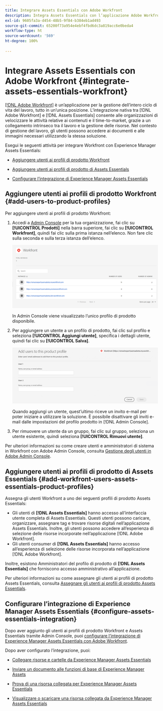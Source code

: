 ```yaml
---
title: Integrare Assets Essentials con Adobe Workfront
description: Integra Assets Essentials con l’applicazione Adobe Workfront in modo da poter accedere all’archivio Assets Essentials all’interno dell’applicazione Workfront.
exl-id: 9605fa3a-d454-48b5-9f84-b384eb1ad493
source-git-commit: 65200f73a954e4ebf4fbd6dc3a819acc6e0beda4
workflow-type: ht
source-wordcount: '569'
ht-degree: 100%

---
```


# Integrare Assets Essentials con Adobe Workfront {#integrate-assets-essentials-workfront}

[[!DNL Adobe Workfront]](https://www.workfront.com/) è un’applicazione per la gestione dell’intero ciclo di vita del lavoro, tutto in un’unica posizione. L’integrazione nativa tra [!DNL Adobe Workfront] e [!DNL Assets Essentials] consente alle organizzazioni di velocizzare le attività relative ai contenuti e il time-to-market, grazie a un collegamento intrinseco tra il lavoro e la gestione delle risorse. Nel contesto di gestione del lavoro, gli utenti possono accedere ai documenti e alle immagini necessari utilizzando la stessa soluzione.

Esegui le seguenti attività per integrare Workfront con Experience Manager Assets Essentials:

* [Aggiungere utenti ai profili di prodotto Workfront](#add-users-to-product-profiles)

* [Aggiungere utenti ai profili di prodotto di Assets Essentials](#add-workfront-users-assets-essentials-product-profiles)

* [Configurare l’integrazione di Experience Manager Assets Essentials](#configure-assets-essentials-integration)

## Aggiungere utenti ai profili di prodotto Workfront {#add-users-to-product-profiles}

Per aggiungere utenti ai profili di prodotto Workfront:

1. Accedi a [Admin Console](https://adminconsole.adobe.com) per la tua organizzazione, fai clic su **[!UICONTROL Prodotti]** nella barra superiore, fai clic su **[!UICONTROL Workfront]**, quindi fai clic sulla prima istanza nell’elenco. Non fare clic sulla seconda e sulla terza istanza dell’elenco.

   ![Profilo amministratore di Admin Console](assets/workfront-instances.png)

   In Admin Console viene visualizzato l’unico profilo di prodotto disponibile.

1. Per aggiungere un utente a un profilo di prodotto, fai clic sul profilo e seleziona **[!UICONTROL Aggiungi utente]**, specifica i dettagli utente, quindi fai clic su **[!UICONTROL Salva]**.

   ![Aggiungi profilo amministratore utenti](assets/add-users-workfront.png)

   Quando aggiungi un utente, quest’ultimo riceve un invito e-mail per poter iniziare a utilizzare la soluzione. È possibile disattivare gli inviti e-mail dalle impostazioni del profilo prodotto in [!DNL Admin Console].

1. Per rimuovere un utente da un gruppo, fai clic sul gruppo, seleziona un utente esistente, quindi seleziona **[!UICONTROL Rimuovi utente]**.

Per ulteriori informazioni su come creare utenti e amministratori di sistema in Workfront con Adobe Admin Console, consulta [Gestione degli utenti in Adobe Admin Console](https://one.workfront.com/s/document-item?bundleId=the-new-workfront-experience&amp;topicId=Content%2FAdministration_and_Setup%2FAdd_users%2FCreate_and_manage_users%2Fadmin-console.htm&amp;_LANG=enus).

## Aggiungere utenti ai profili di prodotto di Assets Essentials {#add-workfront-users-assets-essentials-product-profiles}

Assegna gli utenti Workfront a uno dei seguenti profili di prodotto Assets Essentials:

* Gli utenti di **[!DNL Assets Essentials]** hanno accesso all’interfaccia utente completa di Assets Essentials. Questi utenti possono caricare, organizzare, assegnare tag e trovare risorse digitali nell’applicazione Assets Essentials. Inoltre, gli utenti possono accedere all’esperienza di selezione delle risorse incorporate nell’applicazione [!DNL Adobe Workfront].
* Gli utenti consumer di **[!DNL Assets Essentials]** hanno accesso all’esperienza di selezione delle risorse incorporata nell’applicazione [!DNL Adobe Workfront]. 

Inoltre, esistono Amministratori del profilo di prodotto di **[!DNL Assets Essentials]** che forniscono accesso amministrativo all’applicazione.

Per ulteriori informazioni su come assegnare gli utenti ai profili di prodotto Assets Essentials, consulta [Assegnare gli utenti ai profili di prodotto Assets Essentials](deploy-administer.md#add-users-to-product-profiles).

## Configurare l’integrazione di Experience Manager Assets Essentials {#configure-assets-essentials-integration}

Dopo aver aggiunto gli utenti ai profili di prodotto Workfront e Assets Essentials tramite Admin Console, puoi [configurare l’integrazione di Experience Manager Assets Essentials con Adobe Workfront](https://one.workfront.com/s/document-item?bundleId=the-new-workfront-experience&amp;topicId=Content%2FDocuments%2FAdobe_Workfront_for_Experience_Manager_Assets_Essentials%2F_workfront-for-aem-asset-essentials.htm).

Dopo aver configurato l’integrazione, puoi:

* [Collegare risorse e cartelle da Experience Manager Assets Essentials](https://one.workfront.com/s/document-item?bundleId=the-new-workfront-experience&amp;topicId=Content%2FDocuments%2FAdobe_Workfront_for_Experience_Manager_Assets_Essentials%2Flink-to-aem.htm&amp;_LANG=enus)

* [Inviare un documento alle funzioni di base di Experience Manager Assets](https://one.workfront.com/s/document-item?bundleId=the-new-workfront-experience&amp;topicId=Content%2FDocuments%2FAdobe_Workfront_for_Experience_Manager_Assets_Essentials%2Fsend-to-aem.htm&amp;_LANG=enus)

* [Prova di una risorsa collegata per Experience Manager Assets Essentials](https://one.workfront.com/s/document-item?bundleId=the-new-workfront-experience&amp;topicId=Content%2FDocuments%2FAdobe_Workfront_for_Experience_Manager_Assets_Essentials%2Fproof-linked-asset-aem.htm)

* [Visualizzare o scaricare una risorsa collegata da Experience Manager Assets Essentials](https://one.workfront.com/s/document-item?bundleId=the-new-workfront-experience&amp;topicId=Content%2FDocuments%2FAdobe_Workfront_for_Experience_Manager_Assets_Essentials%2Fview-download-asset.htm)
